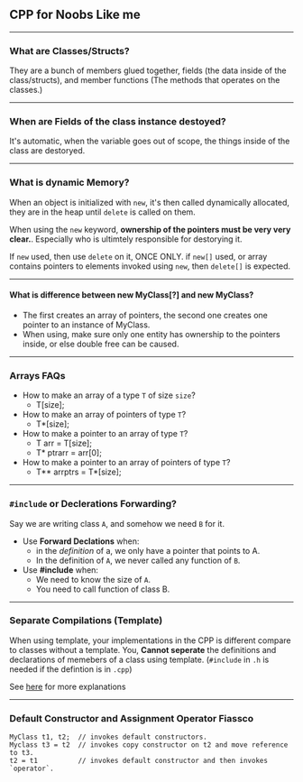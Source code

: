 ## CPP for Noobs Like me

---
### What are Classes/Structs? 

They are a bunch of members glued together, fields (the data inside of the class/structs), and 
member functions (The methods that operates on the classes.)

---
### When are Fields of the class instance destoyed?

It's automatic, when the variable goes out of scope, the things inside of the class are destoryed. 

---
### What is dynamic Memory?

When an object is initialized with `new`, it's then called dynamically allocated, they are in the 
heap until `delete` is called on them.

When using the `new` keyword, **ownership of the pointers must be very very clear.**. Especially who is ultimtely responsible for destorying it.

If `new` used, then use `delete` on it, ONCE ONLY.
if `new[]` used, or array contains pointers to elements invoked using `new`, then `delete[]` is expected. 

---
#### What is difference between new MyClass[?] and new MyClass? 

* The first creates an array of pointers, the second one creates one pointer to an instance of MyClass. 
* When using, make sure only one entity has ownership to the pointers inside, or else double free can be caused.

---
### Arrays FAQs

* How to make an array of a type `T` of size `size`?
  * T[size];
* How to make an array of pointers of type `T`?
  * T*[size];
* How to make a pointer to an array of type `T`?
  * T arr = T[size];
  * T* ptrarr = arr[0];
* How to make a pointer to an array of pointers of type `T`?
  * T** arrptrs = T*[size]; 

---
### `#include` or Declerations Forwarding?

Say we are writing class `A`, and somehow we need `B` for it. 
  
* Use **Forward Declations** when: 
  * in the *definition* of a, we only have a pointer that points to A.
  * In the definition of `A`, we never called any function of `B`.
* Use **#include** when:
  * We need to know the size of `A`.
  * You need to call function of class B.

---
### Separate Compilations (Template)

When using template, your implementations in the CPP is different compare to classes without a template. You, **Cannot seperate** the definitions and declarations of memebers of a class using template. (`#include` in `.h` is needed if the defintion is in `.cpp`)

See [here](https://isocpp.org/wiki/faq/templates#templates-defn-vs-decl) for more explanations

---
### Default Constructor and Assignment Operator Fiassco

```
MyClass t1, t2;  // invokes default constructors.
Myclass t3 = t2  // invokes copy constructor on t2 and move reference to t3.
t2 = t1          // invokes default constructor and then invokes `operator`.
```